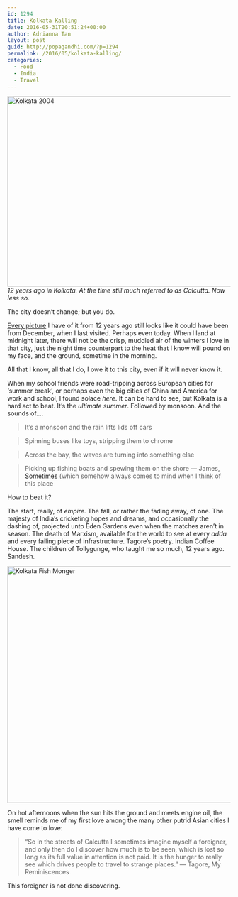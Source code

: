 ```yaml
---
id: 1294
title: Kolkata Kalling
date: 2016-05-31T20:51:24+00:00
author: Adrianna Tan
layout: post
guid: http://popagandhi.com/?p=1294
permalink: /2016/05/kolkata-kalling/
categories:
  - Food
  - India
  - Travel
---
```

 <img src="http://res.cloudinary.com/dmchbvarm/image/upload/v1464695044/32572077_fc88a27348_o_mnpexg.jpg" class="alignnone wp-image-1295" title="Kolkata 2004" width="640" height="429" />_12 years ago in Kolkata. At the time still much referred to as Calcutta. Now less so._

The city doesn&#8217;t change; but you do.

[Every picture](https://www.flickr.com/photos/skinnylatte/albums/724396) I have of it from 12 years ago still looks like it could have been from December, when I last visited. Perhaps even today. When I land at midnight later, there will not be the crisp, muddled air of the winters I love in that city, just the night time counterpart to the heat that I know will pound on my face, and the ground, sometime in the morning.

All that I know, all that I do, I owe it to this city, even if it will never know it.

When my school friends were road-tripping across European cities for &#8216;summer break&#8217;, or perhaps even the big cities of China and America for work and school, I found solace _here_. It can be hard to see, but Kolkata is a hard act to beat. It&#8217;s the _ultimate summer_. Followed by monsoon. And the sounds of&#8230;.

> It&#8217;s a monsoon and the rain lifts lids off cars
  
> Spinning buses like toys, stripping them to chrome
  
> Across the bay, the waves are turning into something else
  
> Picking up fishing boats and spewing them on the shore — James, [Sometimes](https://www.youtube.com/watch?v=ejU5YAHN3vQ) (which somehow always comes to mind when I think of this place

How to beat it?

The start, really, of _empire_. The fall, or rather the fading away, of one. The majesty of India&#8217;s cricketing hopes and dreams, and occasionally the dashing of, projected unto Eden Gardens even when the matches aren&#8217;t in season. The death of Marxism, available for the world to see at every _adda_ and every failing piece of infrastructure. Tagore&#8217;s poetry. Indian Coffee House. The children of Tollygunge, who taught me so much, 12 years ago. Sandesh.

<img src="http://res.cloudinary.com/dmchbvarm/image/upload/v1464698896/126293771_b3365e24fa_o_t8yrik.jpg" class="alignnone wp-image-1302" title="Kolkata Fish Monger" width="800" height="533" />

On hot afternoons when the sun hits the ground and meets engine oil, the smell reminds me of my first love among the many other putrid Asian cities I have come to love: 

> “So in the streets of Calcutta I sometimes imagine myself a foreigner, and only then do I discover how much is to be seen, which is lost so long as its full value in attention is not paid. It is the hunger to really see which drives people to travel to strange places.” — Tagore, My Reminiscences

This foreigner is not done discovering.